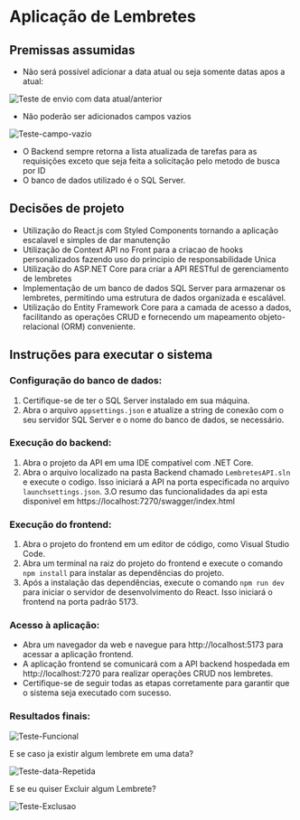 # Aplicação de Lembretes

## Premissas assumidas
- Não será possivel adicionar a data atual ou seja somente datas apos a atual:

![Teste de envio com data atual/anterior](https://github.com/AbVini/SistemaDeLembretes/assets/114082138/b7d75f82-8ae6-49eb-8964-f461d31df00a)
- Não poderão ser adicionados campos vazios

![Teste-campo-vazio](https://github.com/AbVini/SistemaDeLembretes/assets/114082138/47a4eed7-a062-49e0-9879-ccce8f097574)

- O Backend sempre retorna a lista atualizada de tarefas para as requisições exceto que seja feita a solicitação pelo metodo de busca por ID
- O banco de dados utilizado é o SQL Server.


## Decisões de projeto
- Utilização do React.js com Styled Components tornando a aplicação escalavel e simples de dar manutenção
- Utilização de Context API no Front para a criacao de hooks personalizados fazendo uso do principio de responsabilidade Unica
- Utilização do ASP.NET Core para criar a API RESTful de gerenciamento de lembretes 
- Implementação de um banco de dados SQL Server para armazenar os lembretes, permitindo uma estrutura de dados organizada e escalável.
- Utilização do Entity Framework Core para a camada de acesso a dados, facilitando as operações CRUD e fornecendo um mapeamento objeto-relacional (ORM) conveniente.


## Instruções para executar o sistema

### Configuração do banco de dados:
1. Certifique-se de ter o SQL Server instalado em sua máquina.
2. Abra o arquivo `appsettings.json` e atualize a string de conexão com o seu servidor SQL Server e o nome do banco de dados, se necessário.

### Execução do backend:
1. Abra o projeto da API em uma IDE compatível com .NET Core.
2. Abra o arquivo localizado na pasta Backend chamado `LembretesAPI.sln` e execute  o codigo. Isso iniciará a API na porta especificada no arquivo `launchsettings.json`.
3.O resumo das funcionalidades da api esta disponivel em https://localhost:7270/swagger/index.html

### Execução do frontend:
1. Abra o projeto do frontend em um editor de código, como Visual Studio Code.
2. Abra um terminal na raiz do projeto do frontend e execute o comando `npm install` para instalar as dependências do projeto.
3. Após a instalação das dependências, execute o comando `npm run dev` para iniciar o servidor de desenvolvimento do React. Isso iniciará o frontend na porta padrão 5173.

### Acesso à aplicação:
- Abra um navegador da web e navegue para http://localhost:5173 para acessar a aplicação frontend.
- A aplicação frontend se comunicará com a API backend hospedada em http://localhost:7270 para realizar operações CRUD nos lembretes.
- Certifique-se de seguir todas as etapas corretamente para garantir que o sistema seja executado com sucesso.

### Resultados finais: 

![Teste-Funcional](https://github.com/AbVini/SistemaDeLembretes/assets/114082138/45014d42-b389-40d3-ad14-cc7e15ae734f)

 E se caso ja existir algum lembrete em uma data?
 
![Teste-data-Repetida](https://github.com/AbVini/SistemaDeLembretes/assets/114082138/1a583751-656b-46cc-8656-e337533d23f6)

E se eu quiser Excluir algum Lembrete?

![Teste-Exclusao](https://github.com/AbVini/SistemaDeLembretes/assets/114082138/d8b339c6-2d0a-4ab5-9454-864de04633d4)
